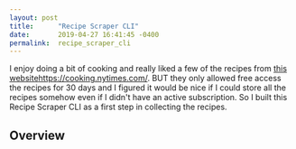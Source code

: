 ```yaml
---
layout: post
title:      "Recipe Scraper CLI"
date:       2019-04-27 16:41:45 -0400
permalink:  recipe_scraper_cli
---
```


I enjoy doing a bit of cooking and really liked a few of the recipes from [this website](http://)https://cooking.nytimes.com/.
BUT they only allowed free access the recipes for 30 days and I figured it would be nice if I could store all the recipes somehow even if I didn't have an active subscription. So I built this Recipe Scraper CLI as a first step in collecting the recipes.

## Overview
